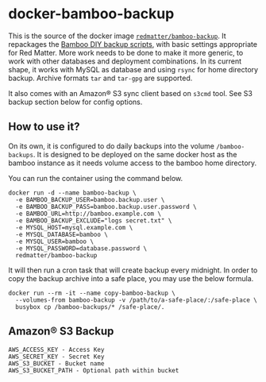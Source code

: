 # docker-bamboo-backup

This is the source of the docker image [`redmatter/bamboo-backup`](https://hub.docker.com/r/redmatter/bamboo-backup/).
It repackages the [Bamboo DIY backup scripts](https://github.com/redmatter/atlassian-bamboo-diy-backup), with basic
settings appropriate for Red Matter. More work needs to be done to make it more generic, to work with other databases
and deployment combinations. In its current shape, it works with MySQL as database and using `rsync` for home directory
backup. Archive formats `tar` and `tar-gpg` are supported.

It also comes with an Amazon&reg; S3 sync client based on `s3cmd` tool. See S3 backup section below for config options.

## How to use it?

On its own, it is configured to do daily backups into the volume `/bamboo-backups`. It is designed to be deployed on the
same docker host as the bamboo instance as it needs volume access to the bamboo home directory.

You can run the container using the command below.

    docker run -d --name bamboo-backup \
      -e BAMBOO_BACKUP_USER=bamboo.backup.user \
      -e BAMBOO_BACKUP_PASS=bamboo.backup.user.password \
      -e BAMBOO_URL=http://bamboo.example.com \
      -e BAMBOO_BACKUP_EXCLUDE="logs secret.txt" \
      -e MYSQL_HOST=mysql.example.com \
      -e MYSQL_DATABASE=bamboo \
      -e MYSQL_USER=bamboo \
      -e MYSQL_PASSWORD=database.password \
      redmatter/bamboo-backup

It will then run a cron task that will create backup every midnight. In order to copy the backup archive into a safe
place, you may use the below formula.

    docker run --rm -it --name copy-bamboo-backup \
      --volumes-from bamboo-backup -v /path/to/a-safe-place/:/safe-place \
      busybox cp /bamboo-backups/* /safe-place/.

## Amazon&reg; S3 Backup

    AWS_ACCESS_KEY - Access Key
    AWS_SECRET_KEY - Secret Key
    AWS_S3_BUCKET - Bucket name
    AWS_S3_BUCKET_PATH - Optional path within bucket

